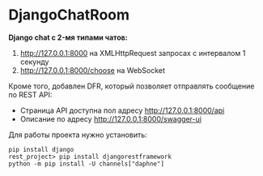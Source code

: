 # DjangoChatRoom
**Django chat c 2-мя типами чатов:**
1. http://127.0.0.1:8000 на XMLHttpRequest запросах с интервалом 1 секунду 
2. http://127.0.0.1:8000/choose на WebSocket

Кроме того, добавлен DFR, который позволяет отправлять сообщение по REST API:
- Страница API доступна пол адресу http://127.0.0.1:8000/api
- Описание по адресу http://127.0.0.1:8000/swagger-ui

Для работы проекта нужно установить:
```
pip install django
rest_project> pip install djangorestframework
python -m pip install -U channels["daphne"]

```
